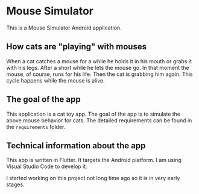 # Mouse Simulator

This is a Mouse Simulator Android application.

## How cats are "playing" with mouses
When a cat catches a mouse for a while he holds it in his mouth or grabs it with his legs. After a short while he lets the mouse go. In that moment the mouse, of course, runs for his life. Then the cat is grabbing him again. This cycle happens while the mouse is alive.

## The goal of the app
This application is a cat toy app. The goal of the app is to simulate the above mouse behavior for cats. The detailed requirements can be found in the `requirements` folder.

## Technical information about the app
This app is written in Flutter. It targets the Android platform. I am using Visual Studio Code to develop it. 

I started working on this project not long time ago so it is in very early stages.